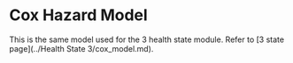 # Cox Hazard Model

This is the same model used for the 3 health state module. 
Refer to [3 state page](../Health State 3/cox_model.md).